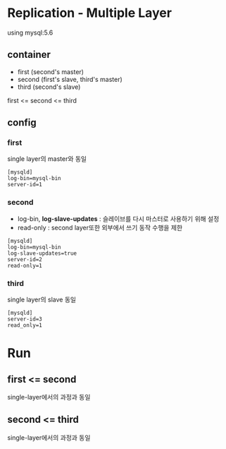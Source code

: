 # Replication - Multiple Layer
using mysql:5.6

## container
- first (second's master)
- second (first's slave, third's master)
- third (second's slave)

first <= second <= third

## config
### first
single layer의 master와 동일
```
[mysqld]
log-bin=mysql-bin
server-id=1
```

### second
- log-bin, **log-slave-updates** : 슬레이브를 다시 마스터로 사용하기 위해 설정
- read-only : second layer또한 외부에서 쓰기 동작 수행을 제한
```
[mysqld]
log-bin=mysql-bin
log-slave-updates=true
server-id=2
read-only=1
```

### third
single layer의 slave 동일
```
[mysqld]
server-id=3
read_only=1
```

# Run
## first <= second
single-layer에서의 과정과 동일

## second <= third
single-layer에서의 과정과 동일

